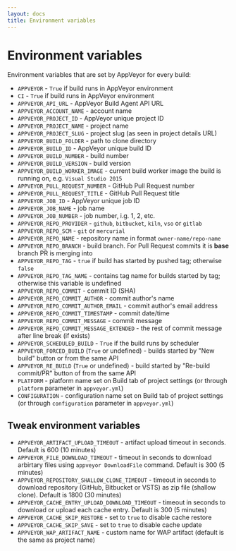 ```yaml
---
layout: docs
title: Environment variables
---
```


# Environment variables

Environment variables that are set by AppVeyor for every build:

* `APPVEYOR` - `True` if build runs in AppVeyor environment
* `CI` - `True` if build runs in AppVeyor environment
* `APPVEYOR_API_URL` - AppVeyor Build Agent API URL
* `APPVEYOR_ACCOUNT_NAME` - account name
* `APPVEYOR_PROJECT_ID` - AppVeyor unique project ID
* `APPVEYOR_PROJECT_NAME` - project name
* `APPVEYOR_PROJECT_SLUG` - project slug (as seen in project details URL)
* `APPVEYOR_BUILD_FOLDER` - path to clone directory
* `APPVEYOR_BUILD_ID` - AppVeyor unique build ID
* `APPVEYOR_BUILD_NUMBER` - build number
* `APPVEYOR_BUILD_VERSION` - build version
* `APPVEYOR_BUILD_WORKER_IMAGE` - current build worker image the build is running on, e.g. `Visual Studio 2015`
* `APPVEYOR_PULL_REQUEST_NUMBER` - GitHub Pull Request number
* `APPVEYOR_PULL_REQUEST_TITLE` - GitHub Pull Request title
* `APPVEYOR_JOB_ID` - AppVeyor unique job ID
* `APPVEYOR_JOB_NAME` - job name
* `APPVEYOR_JOB_NUMBER` - job number, i.g. 1, 2, etc.
* `APPVEYOR_REPO_PROVIDER` - `github`, `bitbucket`, `kiln`, `vso` or `gitlab`
* `APPVEYOR_REPO_SCM` - `git` or `mercurial`
* `APPVEYOR_REPO_NAME` - repository name in format `owner-name/repo-name`
* `APPVEYOR_REPO_BRANCH` - build branch. For Pull Request commits it is **base** branch PR is merging into
* `APPVEYOR_REPO_TAG` - `true` if build has started by pushed tag; otherwise `false`
* `APPVEYOR_REPO_TAG_NAME` - contains tag name for builds started by tag; otherwise this variable is undefined
* `APPVEYOR_REPO_COMMIT` - commit ID (SHA)
* `APPVEYOR_REPO_COMMIT_AUTHOR` - commit author's name
* `APPVEYOR_REPO_COMMIT_AUTHOR_EMAIL` - commit author's email address
* `APPVEYOR_REPO_COMMIT_TIMESTAMP` - commit date/time
* `APPVEYOR_REPO_COMMIT_MESSAGE` - commit message
* `APPVEYOR_REPO_COMMIT_MESSAGE_EXTENDED` - the rest of commit message after line break (if exists)
* `APPVEYOR_SCHEDULED_BUILD` - `True` if the build runs by scheduler
* `APPVEYOR_FORCED_BUILD` (`True` or undefined) - builds started by "New build" button or from the same API
* `APPVEYOR_RE_BUILD` (`True` or undefined) - build started by "Re-build commit/PR" button of from the same API
* `PLATFORM` - platform name set on Build tab of project settings (or through `platform` parameter in `appveyor.yml`)
* `CONFIGURATION` - configuration name set on Build tab of project settings (or through `configuration` parameter in `appveyor.yml`)

## Tweak environment variables

* `APPVEYOR_ARTIFACT_UPLOAD_TIMEOUT` - artifact upload timeout in seconds. Default is 600 (10 minutes)
* `APPVEYOR_FILE_DOWNLOAD_TIMEOUT` - timeout in seconds to download arbirtary files using `appveyor DownloadFile` command. Default is 300 (5 minutes)
* `APPVEYOR_REPOSITORY_SHALLOW_CLONE_TIMEOUT` - timeout in seconds to download repository (GitHub, Bitbucket or VSTS) as zip file (shallow clone). Default is 1800 (30 minutes)
* `APPVEYOR_CACHE_ENTRY_UPLOAD_DOWNLOAD_TIMEOUT` - timeout in seconds to download or upload each cache entry. Default is 300 (5 minutes)
* `APPVEYOR_CACHE_SKIP_RESTORE` - set to `true` to disable cache restore
* `APPVEYOR_CACHE_SKIP_SAVE` - set to `true` to disable cache update
* `APPVEYOR_WAP_ARTIFACT_NAME` - custom name for WAP artifact (default is the same as project name)
